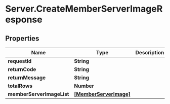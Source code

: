 # Server.CreateMemberServerImageResponse

## Properties
Name | Type | Description | Notes
------------ | ------------- | ------------- | -------------
**requestId** | **String** |  | [optional] 
**returnCode** | **String** |  | [optional] 
**returnMessage** | **String** |  | [optional] 
**totalRows** | **Number** |  | [optional] 
**memberServerImageList** | [**[MemberServerImage]**](MemberServerImage.md) |  | [optional] 


